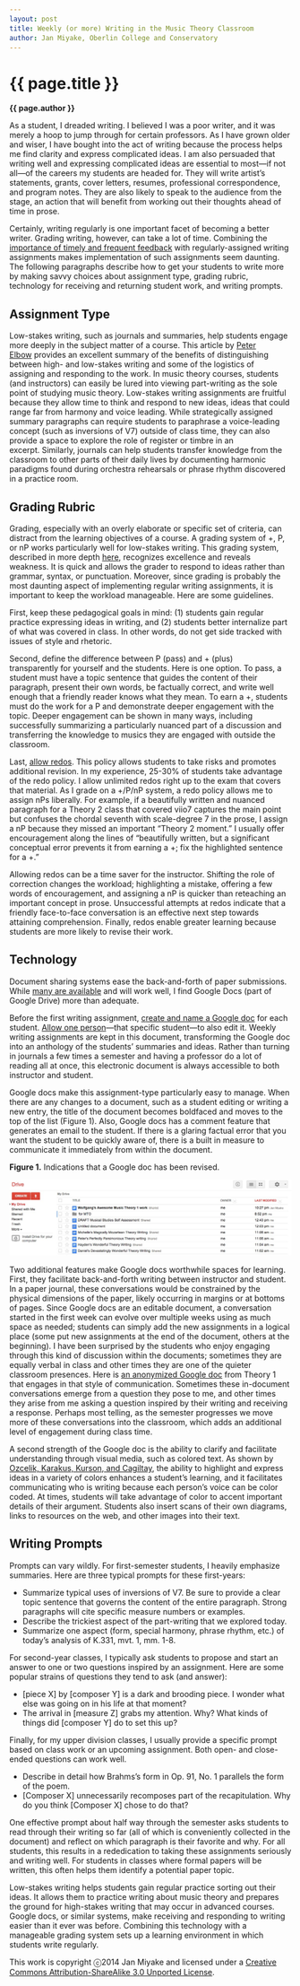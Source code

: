 ```yaml
---
layout: post
title: Weekly (or more) Writing in the Music Theory Classroom
author: Jan Miyake, Oberlin College and Conservatory
---
```


{{ page.title }}
================

**{{ page.author }}**

As a student, I dreaded writing. I believed I was a poor writer, and it was merely a hoop to jump through for certain professors. As I have grown older and wiser, I have bought into the act of writing because the process helps me find clarity and express complicated ideas. I am also persuaded that writing well and expressing complicated ideas are essential to most—if not all—of the careers my students are headed for. They will write artist’s statements, grants, cover letters, resumes, professional correspondence, and program notes. They are also likely to speak to the audience from the stage, an action that will benefit from working out their thoughts ahead of time in prose.

Certainly, writing regularly is one important facet of becoming a better writer. Grading writing, however, can take a lot of time. Combining the [importance of timely and frequent feedback](http://www.google.com/url?q=http%3A%2F%2Fwww.utc.edu%2Fwalker-center-teaching-learning%2Fteaching-resources%2F7-principles.php&sa=D&sntz=1&usg=AFQjCNGI7VKw7upUDE_Yg8W4gHyS8R_AfQ) with regularly-assigned writing assignments makes implementation of such assignments seem daunting. The following paragraphs describe how to get your students to write more by making savvy choices about assignment type, grading rubric, technology for receiving and returning student work, and writing prompts.

## Assignment Type

Low-stakes writing, such as journals and summaries, help students engage more deeply in the subject matter of a course. This article by [Peter Elbow](http://www.google.com/url?q=http%3A%2F%2Fonlinelibrary.wiley.com%2Fdoi%2F10.1002%2Ftl.6901%2Fabstract&sa=D&sntz=1&usg=AFQjCNHdMT74WD5QE3n47ciSm1W2_adXag) provides an excellent summary of the benefits of distinguishing between high- and low-stakes writing and some of the logistics of assigning and responding to the work. In music theory courses, students (and instructors) can easily be lured into viewing part-writing as the sole point of studying music theory. Low-stakes writing assignments are fruitful because they allow time to think and respond to new ideas, ideas that could range far from harmony and voice leading. While strategically assigned summary paragraphs can require students to paraphrase a voice-leading concept (such as inversions of V7) outside of class time, they can also provide a space to explore the role of register or timbre in an excerpt. Similarly, journals can help students transfer knowledge from the classroom to other parts of their daily lives by documenting harmonic paradigms found during orchestra rehearsals or phrase rhythm discovered in a practice room.

## Grading Rubric

Grading, especially with an overly elaborate or specific set of criteria, can distract from the learning objectives of a course. A grading system of +, P, or nP works particularly well for low-stakes writing. This grading system, described in more depth [here](http://www.google.com/url?q=http%3A%2F%2Fteaching-matters.net%2Fhello-world%2F&sa=D&sntz=1&usg=AFQjCNHddwxLbBURu-awn1IZXq_gzKf7HQ), recognizes excellence and reveals weakness. It is quick and allows the grader to respond to ideas rather than grammar, syntax, or punctuation. Moreover, since grading is probably the most daunting aspect of implementing regular writing assignments, it is important to keep the workload manageable. Here are some guidelines.

First, keep these pedagogical goals in mind: (1) students gain regular practice expressing ideas in writing, and (2) students better internalize part of what was covered in class. In other words, do not get side tracked with issues of style and rhetoric.

Second, define the difference between P (pass) and + (plus) transparently for yourself and the students. Here is one option. To pass, a student must have a topic sentence that guides the content of their paragraph, present their own words, be factually correct, and write well enough that a friendly reader knows what they mean. To earn a +, students must do the work for a P and demonstrate deeper engagement with the topic. Deeper engagement can be shown in many ways, including successfully summarizing a particularly nuanced part of a discussion and transferring the knowledge to musics they are engaged with outside the classroom.

Last, [allow redos](http://www.google.com/url?q=http%3A%2F%2Fteaching-matters.net%2Ftis-the-season-meaningful-grading-and-the-role-of-redos%2F&sa=D&sntz=1&usg=AFQjCNE9eCTJg_HG2Iv_fCNZdUYIUBjXYg). This policy allows students to take risks and promotes additional revision. In my experience, 25-30% of students take advantage of the redo policy. I allow unlimited redos right up to the exam that covers that material. As I grade on a +/P/nP system, a redo policy allows me to assign nPs liberally. For example, if a beautifully written and nuanced paragraph for a Theory 2 class that covered viio7 captures the main point but confuses the chordal seventh with scale-degree 7 in the prose, I assign a nP because they missed an important “Theory 2 moment.” I usually offer encouragement along the lines of “beautifully written, but a significant conceptual error prevents it from earning a +; fix the highlighted sentence for a +.”

Allowing redos can be a time saver for the instructor. Shifting the role of correction changes the workload; highlighting a mistake, offering a few words of encouragement, and assigning a nP is quicker than reteaching an important concept in prose. Unsuccessful attempts at redos indicate that a friendly face-to-face conversation is an effective next step towards attaining comprehension. Finally, redos enable greater learning because students are more likely to revise their work.

## Technology

Document sharing systems ease the back-and-forth of paper submissions. While [many are available](http://www.google.com/url?q=http%3A%2F%2Fwww.pcadvisor.co.uk%2Ffeatures%2Finternet%2F3506734%2Fbest-cloud-storage-services-review%2F&sa=D&sntz=1&usg=AFQjCNEaUsTU6tqddckzSgG1n7UtmqX3Ug) and will work well, I find Google Docs (part of Google Drive) more than adequate. 

Before the first writing assignment, [c](https://support.google.com/docs/answer/49114?hl=en)[reate and name a Google doc](https://support.google.com/docs/answer/49114?hl=en) for each student. [Allow one person](http://www.google.com/url?q=http%3A%2F%2Fgoogledocs.blogspot.com%2F2010%2F06%2Fsharing-in-google-docs-just-got-easier.html&sa=D&sntz=1&usg=AFQjCNGaDIeB1oyEwjQCXJ-7OABNzK8Wvw)—that specific student—to also edit it. Weekly writing assignments are kept in this document, transforming the Google doc into an anthology of the students’ summaries and ideas. Rather than turning in journals a few times a semester and having a professor do a lot of reading all at once, this electronic document is always accessible to both instructor and student.

Google docs make this assignment-type particularly easy to manage. When there are any changes to a document, such as a student editing or writing a new entry, the title of the document becomes boldfaced and moves to the top of the list (Figure 1). Also, Google docs has a comment feature that generates an email to the student. If there is a glaring factual error that you want the student to be quickly aware of, there is a built in measure to communicate it immediately from within the document.

**Figure 1.** Indications that a Google doc has been revised.

![Example 3.tiff](images/image00.jpg)

Two additional features make Google docs worthwhile spaces for learning. First, they facilitate back-and-forth writing between instructor and student. In a paper journal, these conversations would be constrained by the physical dimensions of the paper, likely occurring in margins or at bottoms of pages. Since Google docs are an editable document, a conversation started in the first week can evolve over multiple weeks using as much space as needed; students can simply add the new assignments in a logical place (some put new assignments at the end of the document, others at the beginning). I have been surprised by the students who enjoy engaging through this kind of discussion within the documents; sometimes they are equally verbal in class and other times they are one of the quieter classroom presences. Here is [an anonymized Google doc](https://docs.google.com/document/d/115uEeu_fgaQQUUzNbRcJ-O6fmamte4z6dEHojF9VNho/edit?usp=sharing) from Theory 1 that engages in that style of communication. Sometimes these in-document conversations emerge from a question they pose to me, and other times they arise from me asking a question inspired by their writing and receiving a response. Perhaps most telling, as the semester progresses we move more of these conversations into the classroom, which adds an additional level of engagement during class time.

A second strength of the Google doc is the ability to clarify and facilitate understanding through visual media, such as colored text. As shown by [Ozcelik, Karakus, Kurson, and Cagiltay](http://www.google.com/url?q=http%3A%2F%2Feric.ed.gov%2F%3Fid%3DEJ842989&sa=D&sntz=1&usg=AFQjCNG_Xqq1zhIebzD7lPq75SiOLXK6jw), the ability to highlight and express ideas in a variety of colors enhances a student’s learning, and it facilitates communicating who is writing because each person’s voice can be color coded. At times, students will take advantage of color to accent important details of their argument. Students also insert scans of their own diagrams, links to resources on the web, and other images into their text.

## Writing Prompts

Prompts can vary wildly. For first-semester students, I heavily emphasize summaries. Here are three typical prompts for these first-years:

-   Summarize typical uses of inversions of V7. Be sure to provide a clear topic sentence that governs the content of the entire paragraph. Strong paragraphs will cite specific measure numbers or examples.
-   Describe the trickiest aspect of the part-writing that we explored today.
-   Summarize one aspect (form, special harmony, phrase rhythm, etc.) of today’s analysis of K.331, mvt. 1, mm. 1-8.

For second-year classes, I typically ask students to propose and start an answer to one or two questions inspired by an assignment. Here are some popular strains of questions they tend to ask (and answer):

-   [piece X] by [composer Y] is a dark and brooding piece. I wonder what else was going on in his life at that moment?
-   The arrival in [measure Z] grabs my attention. Why? What kinds of things did [composer Y] do to set this up?

Finally, for my upper division classes, I usually provide a specific prompt based on class work or an upcoming assignment. Both open- and close-ended questions can work well.

-   Describe in detail how Brahms’s form in Op. 91, No. 1 parallels the form of the poem.
-   [Composer X] unnecessarily recomposes part of the recapitulation. Why do you think [Composer X] chose to do that?

One effective prompt about half way through the semester asks students to read through their writing so far (all of which is conveniently collected in the document) and reflect on which paragraph is their favorite and why. For all students, this results in a rededication to taking these assignments seriously and writing well. For students in classes where formal papers will be written, this often helps them identify a potential paper topic.

Low-stakes writing helps students gain regular practice sorting out their ideas. It allows them to practice writing about music theory and prepares the ground for high-stakes writing that may occur in advanced courses. Google docs, or similar systems, make receiving and responding to writing easier than it ever was before. Combining this technology with a manageable grading system sets up a learning environment in which students write regularly.

This work is copyright ⓒ2014 Jan Miyake and licensed under a [Creative Commons Attribution-ShareAlike 3.0 Unported License](http://www.google.com/url?q=http%3A%2F%2Fcreativecommons.org%2Flicenses%2Fby-sa%2F3.0%2F&sa=D&sntz=1&usg=AFQjCNG4j2oPozXv2_VqmmLiVAToFtwKdA).

